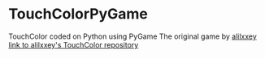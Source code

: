 # TouchColorPyGame
TouchColor coded on Python using PyGame
The original game by [alilxxey](https://github.com/alilxxey)
[link to alilxxey's TouchColor repository](https://github.com/alilxxey/TouchColor)
